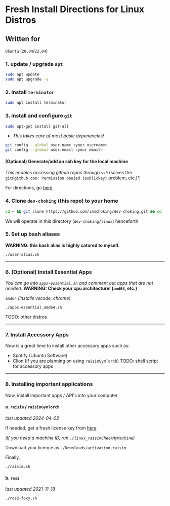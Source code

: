 # Fresh Install Directions for Linux Distros
## Written for
`Ubuntu` (`20.04`/`22.04`)

### 1. update / upgrade `apt`
```bash
sudo apt update
sudo apt upgrade -y
```

### 2. install `terminator`
```bash
sudo apt install terminator
```

### 3. install and configure `git`
```bash
sudo apt-get install git-all
```
* *This takes care of most basic depenencies!*      
```bash
git config --global user.name <your username>
git config --global user.email <your email>
```
#### (Optional) Generate/add an ssh key for the local machine
*This enables accessing github repos through `ssh`* (solves the `git@github.com: Permission denied (publickey)` problem, etc.)*.

For directions, go [here](./GIT-SSH.md)

### 4. Clone `dev-choking` (this repo) to your home
```bash
cd ~ && git clone https://github.com/iamchoking/dev-choking.git && cd ./dev-choking/linux && find . -type f -regex '.*\.sh$' -exec chmod +x {} \ && chmod +x linux_raisimCheckMyMachine;
```
We will operate in this directory (`dev-choking/linux`) henceforth

### 5. Set up bash aliases
**WARNING: this bash alias is highly catored to myself.**
```
./user-alias.sh
```
***
### 6. (Optional) Install Essential Apps
*You can go into `apps-essential.sh` and comment out apps that are not needed.*
**WARNING: Check your cpu architecture! (`amd64`, etc.)**

`amd64` *(installs vscode, chrome)*
```
./apps-essential_amd64.sh
```
TODO: other distros
***
### 7. Install Accessory Apps
Now is a great time to install other accessory apps such as:
* Spotify (Ubuntu Software)
* Clion (If you are planning on using `raisimGymTorch`)
TODO: shell script for accessory apps
***
### 8. Installing important applications
Now, install important apps / API's into your computer
#### a. `raisim`  / `raisimGymTorch`
*last updated 2024-04-02*

If needed, get a fresh license key from [here](https://forms.gle/4bcS2GByKYdeKxmn7)

*(If you need a machine ID, run `./linux_raisimCheckMyMachine`)*

Download your licence as `~/Downloads/activation.raisim`

Finally, 
```
./raisim.sh
```
#### b. `ros2`
*last updated 2021-11-18*
```
./ros2-foxy.sh
```
